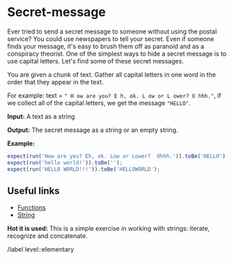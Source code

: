 # Secret-message

Ever tried to send a secret message to someone without using the postal service? You could use newspapers to tell your secret. Even if someone finds your message, it's easy to brush them off as paranoid and as a conspiracy theorist. One of the simplest ways to hide a secret message is to use capital letters. Let's find some of these secret messages.

You are given a chunk of text. Gather all capital letters in one word in the order that they appear in the text.

For example: text = `" H ow are you? E h, ok. L ow or L ower? O hhh."`, if we collect all of the capital letters, we get the message `"HELLO"`.

**Input:** A text as a string

**Output:** The secret message as a string or an empty string.

**Example:**

```javascript
expect(run('How are you? Eh, ok. Low or Lower?  Ohhh.')).toBe('HELLO');
expect(run('hello world!')).toBe('');
expect(run('HELLO WORLD!!!')).toBe('HELLOWORLD');
```

## Useful links

- [Functions](https://javascript.info/function-basics)
- [String](https://developer.mozilla.org/en-US/docs/Web/JavaScript/Reference/Global_Objects/String)

**Hot it is used:** This is a simple exercise in working with strings: iterate, recognize and concatenate.

/label level::elementary
